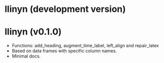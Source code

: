 # llinyn (development version)

# llinyn (v0.1.0)

* Functions: add_heading, augment_time_label, left_align and repair_latex
* Based on data frames with specific column names.
* Minimal docs.
